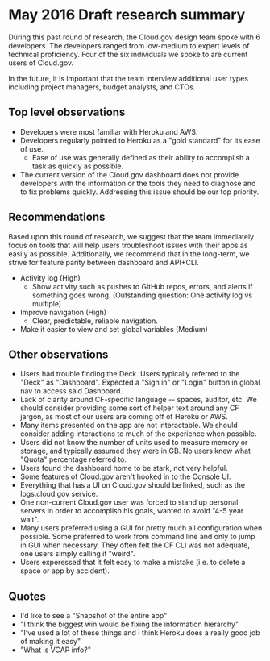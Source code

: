 # May 2016 Draft research summary

During this past round of research, the Cloud.gov design team spoke with 6 developers. The developers ranged from low-medium to expert levels of technical proficiency. Four of the six individuals we spoke to are current users of Cloud.gov.

In the future, it is important that the team interview additional user types including project managers, budget analysts, and CTOs.

## Top level observations

- Developers were most familiar with Heroku and AWS.
- Developers regularly pointed to Heroku as a "gold standard" for its ease of use.
	- Ease of use was generally defined as their ability to accomplish a task as quickly as possible.
- The current version of the Cloud.gov dashboard does not provide developers with the information or the tools they need to diagnose and to fix problems quickly. Addressing this issue should be our top priority.

## Recommendations

Based upon this round of research, we suggest that the team immediately focus on tools that will help users troubleshoot issues with their apps as easily as possible. Additionally, we recommend that in the long-term, we strive for feature parity between dashboard and API+CLI.

- Activity log (High)
	- Show activity such as pushes to GitHub repos, errors, and alerts if something goes wrong. (Outstanding question: One activity log vs multiple)
- Improve navigation (High)
	- Clear, predictable, reliable navigation.
- Make it easier to view and set global variables (Medium)

## Other observations

- Users had trouble finding the Deck. Users typically referred to the "Deck" as "Dashboard". Expected a "Sign in" or "Login" button in global nav to access said Dashboard.
- Lack of clarity around CF-specific language -- spaces, auditor, etc. We should consider providing some sort of helper text around any CF jargon, as most of our users are coming off of Heroku or AWS.
- Many items presented on the app are not interactable. We should consider adding interactions to much of the experience when possible.
- Users did not know the number of units used to measure memory or storage, and typically assumed they were in GB. No users knew what "Quota" percentage referred to.
- Users found the dashboard home to be stark, not very helpful.
- Some features of Cloud.gov aren't hooked in to the Console UI.
- Everything that has a UI on Cloud.gov should be linked, such as the logs.cloud.gov service.
- One non-current Cloud.gov user was forced to stand up personal servers in order to accomplish his goals, wanted to avoid "4-5 year wait".
- Many users preferred using a GUI for pretty much all configuration when possible. Some preferred to work from command line and only to jump in GUI when necessary. They often felt the CF CLI was not adequate, one users simply calling it "weird".
- Users experessed that it felt easy to make a mistake (i.e. to delete a space or app by accident).

## Quotes
- I'd like to see a "Snapshot of the entire app"
- "I think the biggest win would be fixing the information hierarchy"
- "I’ve used a lot of these things and I think Heroku does a really good job of making it easy"
- "What is VCAP info?"
